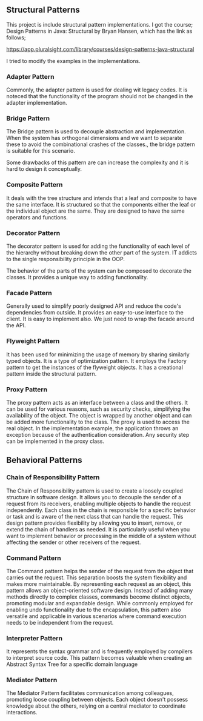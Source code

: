 ## Structural Patterns

This project is include structural pattern implementations. I got the course; Design Patterns in Java: Structural by Bryan Hansen, which has the link as follows;

https://app.pluralsight.com/library/courses/design-patterns-java-structural

I tried to modify the examples in the implementations. 

### Adapter Pattern

Commonly, the adapter pattern is used for dealing wit legacy codes. It is noteced that the functionality of the program should not be changed in the adapter implementation. 

### Bridge Pattern

The Bridge pattern is used to decouple abstraction and implementation. When the system has orthogonal dimensions and we want to separate these to avoid the combinational crashes of the classes., the bridge pattern is suitable for this scenario.

Some drawbacks of this pattern are can increase the complexity and it is hard to design it conceptually. 

### Composite Pattern

It deals with the tree structure and intends that a leaf and composite to have the same interface. It is structured so that the components either the leaf or the individual object are the same. They are designed to have the same operators and functions.

### Decorator Pattern

The decorator pattern is used for adding the functionality of each level of the hierarchy without breaking down the other part of the system. IT addicts to the single responsibility principle in the OOP. 

The behavior of the parts of the system can be composed to decorate the classes. It provides a unique way to adding functionality. 

### Facade Pattern

Generally used to simplify poorly designed API and reduce the code's dependencies from outside. It provides an easy-to-use interface to the client. It is easy to implement also. We just need to wrap the facade around the API. 

### Flyweight Pattern
It has been used for minimizing the usage of memory by sharing similarly typed objects. It is a type of optimization pattern. It employs the Factory pattern to get the instances of the flyweight objects. It has a creational pattern inside the structural pattern.

### Proxy Pattern

The proxy pattern acts as an interface between a class and the others. It can be used for various reasons, such as security checks, simplifying the availability of the object. The object is wrapped by another object and can be added more functionality to the class.  The proxy is used to access the real object.  In the implementation example, the application throws an exception because of the authentication consideration. Any security step can be implemented in the proxy class. 

## Behavioral Patterns

### Chain of Responsibility Pattern

The Chain of Responsibility pattern is used to create a loosely coupled structure in software design. It allows you to decouple the sender of a request from its receivers, enabling multiple objects to handle the request independently. Each class in the chain is responsible for a specific behavior or task and is aware of the next class that can handle the request. This design pattern provides flexibility by allowing you to insert, remove, or extend the chain of handlers as needed. It is particularly useful when you want to implement behavior or processing in the middle of a system without affecting the sender or other receivers of the request.

### Command Pattern

The Command pattern helps the sender of the request from the object that carries out the request. This separation boosts the system flexibility and makes more maintainable. By representing each request as an object, this pattern allows an object-oriented software design. Instead of adding many methods directly to complex classes, commands become distinct objects, promoting modular and expandable design. While commonly employed for enabling undo functionality due to the encapsulation, this pattern also versatile and applicable in various scenarios where command execution needs to be independent from the request. 

### Interpreter Pattern
It represents the syntax grammar and is frequently employed by compilers to interpret source code. This pattern becomes valuable when creating an Abstract Syntax Tree for a specific domain language

### Mediator Pattern
The Mediator Pattern facilitates communication among colleagues, promoting loose coupling between objects. Each object doesn't possess knowledge about the others, relying on a central mediator to coordinate interactions.
